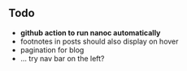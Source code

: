 ## Todo

- **github action to run nanoc automatically**
- footnotes in posts should also display on hover
- pagination for blog
- ... try nav bar on the left?